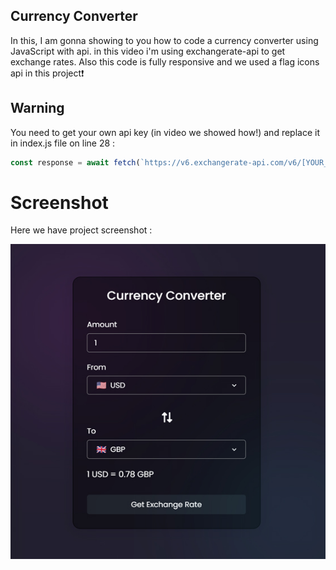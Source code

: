 ## Currency Converter
In this, I am gonna showing to you how to code a currency converter using JavaScript with api. in this video i'm using exchangerate-api to get exchange rates. Also this code is fully responsive and we used a flag icons api in this project❗️

## Warning
You need to get your own api key (in video we showed how!) and replace it in index.js file on line 28 :

```javascript
const response = await fetch(`https://v6.exchangerate-api.com/v6/[YOUR_KEY]]/latest/${fromCur.value}`);
```



# Screenshot
Here we have project screenshot :

![screenshot](screenshot.jpg)
